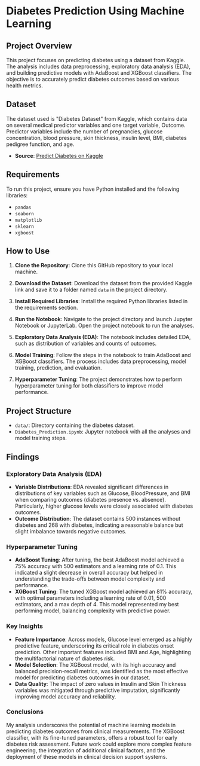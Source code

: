 # Diabetes Prediction Using Machine Learning

## Project Overview
This project focuses on predicting diabetes using a dataset from Kaggle. The analysis includes data preprocessing, exploratory data analysis (EDA), and building predictive models with AdaBoost and XGBoost classifiers. The objective is to accurately predict diabetes outcomes based on various health metrics.

## Dataset
The dataset used is "Diabetes Dataset" from Kaggle, which contains data on several medical predictor variables and one target variable, Outcome. Predictor variables include the number of pregnancies, glucose concentration, blood pressure, skin thickness, insulin level, BMI, diabetes pedigree function, and age.

- **Source**: [Predict Diabetes on Kaggle](https://www.kaggle.com/datasets/whenamancodes/predict-diabities)

## Requirements
To run this project, ensure you have Python installed and the following libraries:

- `pandas`
- `seaborn`
- `matplotlib`
- `sklearn`
- `xgboost`

## How to Use
1. **Clone the Repository**: Clone this GitHub repository to your local machine.
   
3. **Download the Dataset**: Download the dataset from the provided Kaggle link and save it to a folder named `data` in the project directory.

4. **Install Required Libraries**: Install the required Python libraries listed in the requirements section.

5. **Run the Notebook**: Navigate to the project directory and launch Jupyter Notebook or JupyterLab. Open the project notebook to run the analyses.

6. **Exploratory Data Analysis (EDA)**: The notebook includes detailed EDA, such as distribution of variables and counts of outcomes.

7. **Model Training**: Follow the steps in the notebook to train AdaBoost and XGBoost classifiers. The process includes data preprocessing, model training, prediction, and evaluation.

8. **Hyperparameter Tuning**: The project demonstrates how to perform hyperparameter tuning for both classifiers to improve model performance.

## Project Structure
- `data/`: Directory containing the diabetes dataset.
- `Diabetes_Prediction.ipynb`: Jupyter notebook with all the analyses and model training steps.

## Findings

### Exploratory Data Analysis (EDA)
- **Variable Distributions**: EDA revealed significant differences in distributions of key variables such as Glucose, BloodPressure, and BMI when comparing outcomes (diabetes presence vs. absence). Particularly, higher glucose levels were closely associated with diabetes outcomes.
- **Outcome Distribution**: The dataset contains 500 instances without diabetes and 268 with diabetes, indicating a reasonable balance but slight imbalance towards negative outcomes.

### Hyperparameter Tuning
- **AdaBoost Tuning**: After tuning, the best AdaBoost model achieved a 75% accuracy with 500 estimators and a learning rate of 0.1. This indicated a slight decrease in overall accuracy but helped in understanding the trade-offs between model complexity and performance.
- **XGBoost Tuning**: The tuned XGBoost model achieved an 81% accuracy, with optimal parameters including a learning rate of 0.01, 500 estimators, and a max depth of 4. This model represented my best performing model, balancing complexity with predictive power.

### Key Insights
- **Feature Importance**: Across models, Glucose level emerged as a highly predictive feature, underscoring its critical role in diabetes onset prediction. Other important features included BMI and Age, highlighting the multifactorial nature of diabetes risk.
- **Model Selection**: The XGBoost model, with its high accuracy and balanced precision-recall metrics, was identified as the most effective model for predicting diabetes outcomes in our dataset.
- **Data Quality**: The impact of zero values in Insulin and Skin Thickness variables was mitigated through predictive imputation, significantly improving model accuracy and reliability.

### Conclusions
My analysis underscores the potential of machine learning models in predicting diabetes outcomes from clinical measurements. The XGBoost classifier, with its fine-tuned parameters, offers a robust tool for early diabetes risk assessment. Future work could explore more complex feature engineering, the integration of additional clinical factors, and the deployment of these models in clinical decision support systems.
